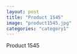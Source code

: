 ```yaml
---
layout: post
title: "Product 1545"
image: "product1545.jpg"
categories: "category1"
---
```

Product 1545
